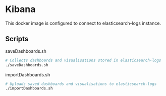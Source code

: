 # Kibana

This docker image is configured to connect to elasticsearch-logs instance.

## Scripts

saveDashboards.sh
```bash
# Collects dashboards and visualisations stored in elasticsearch-logs
./saveDashboards.sh
```

importDashboards.sh
```bash
# Uploads saved dashboards and visualisations to elasticsearch-logs
./importDashboards.sh
```
